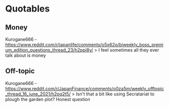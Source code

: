# Quotables

## Money

Kurogane666 - 
 https://www.reddit.com/r/japanlife/comments/o5x62o/biweekly_boss_premium_edition_questions_thread_23/h2ppj8y/
&gt;  I feel sometimes all they ever talk about is money

## Off-topic

Kurogane666 - https://www.reddit.com/r/JapanFinance/comments/o0za5m/weekly_offtopic_thread_16_june_2021/h2pq2t5/
&gt; Isn't that a bit like using Secratariat to plough the garden plot? Honest question
